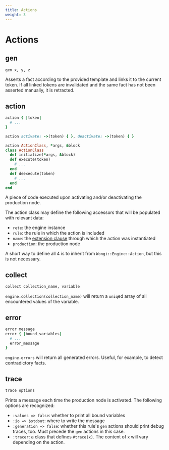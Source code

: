```yaml
---
title: Actions
weight: 3
---
```


# Actions

## gen

```ruby
gen x, y, z
```

Asserts a fact according to the provided template and links it to the current token. If all linked tokens are invalidated and the same fact has not been asserted manually, it is retracted.

## action

```ruby
action { |token|
  # ...
}

action activate: ->(token) { }, deactivate: ->(token) { }

action ActionClass, *args, &block
class ActionClass
  def initialize(*args, &block)
  def execute(token)
    # ...
  end
  def deexecute(token)
    # ...
  end
end
```

A piece of code executed upon activating and/or deactivating the production node.

The action class may define the following accessors that will be populated with relevant data:

* `rete`: the engine instance
* `rule`: the rule in which the action is included
* `name`: the [extension clause](../05-advanced-topics/02-dsl-extensions.html) through which the action was instantiated
* `production`: the production node

A short way to define all 4 is to inherit from `Wongi::Engine::Action`, but this is not necessary.

## collect

```ruby
collect collection_name, variable
```
`engine.collection(collection_name)` will return a `uniq`ed array of all encountered values of the variable.

## error

```ruby
error message
error { |bound_variables|
  # ...
  error_message
}
```

`engine.errors` will return all generated errors. Useful, for example, to detect contradictory facts.

## trace

```ruby
trace options
```

Prints a message each time the production node is activated. The following options are recognized:

* `:values => false`: whether to print all bound variables
* `:io => $stdout`: where to write the message
* `:generation => false`: whether this rule's `gen` actions should print debug traces, too. Must precede the `gen` actions in this case.
* `:tracer`: a class that defines `#trace(x)`. The content of `x` will vary depending on the action.
